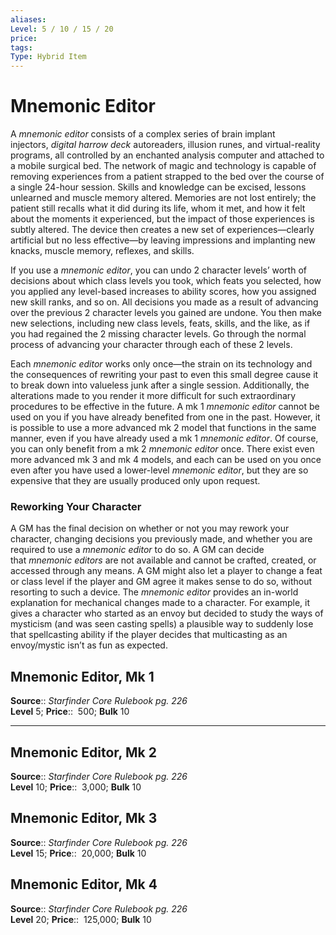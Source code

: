 ```yaml
---
aliases: 
Level: 5 / 10 / 15 / 20 
price:  
tags: 
Type: Hybrid Item
---
```


# Mnemonic Editor

A _mnemonic editor_ consists of a complex series of brain implant injectors, _digital harrow deck_ autoreaders, illusion runes, and virtual-reality programs, all controlled by an enchanted analysis computer and attached to a mobile surgical bed. The network of magic and technology is capable of removing experiences from a patient strapped to the bed over the course of a single 24-hour session. Skills and knowledge can be excised, lessons unlearned and muscle memory altered. Memories are not lost entirely; the patient still recalls what it did during its life, whom it met, and how it felt about the moments it experienced, but the impact of those experiences is subtly altered. The device then creates a new set of experiences—clearly artificial but no less effective—by leaving impressions and implanting new knacks, muscle memory, reflexes, and skills.  
  
If you use a _mnemonic editor_, you can undo 2 character levels’ worth of decisions about which class levels you took, which feats you selected, how you applied any level-based increases to ability scores, how you assigned new skill ranks, and so on. All decisions you made as a result of advancing over the previous 2 character levels you gained are undone. You then make new selections, including new class levels, feats, skills, and the like, as if you had regained the 2 missing character levels. Go through the normal process of advancing your character through each of these 2 levels.  
  
Each _mnemonic editor_ works only once—the strain on its technology and the consequences of rewriting your past to even this small degree cause it to break down into valueless junk after a single session. Additionally, the alterations made to you render it more difficult for such extraordinary procedures to be effective in the future. A mk 1 _mnemonic editor_ cannot be used on you if you have already benefited from one in the past. However, it is possible to use a more advanced mk 2 model that functions in the same manner, even if you have already used a mk 1 _mnemonic editor_. Of course, you can only benefit from a mk 2 _mnemonic editor_ once. There exist even more advanced mk 3 and mk 4 models, and each can be used on you once even after you have used a lower-level _mnemonic editor_, but they are so expensive that they are usually produced only upon request.

### Reworking Your Character

A GM has the final decision on whether or not you may rework your character, changing decisions you previously made, and whether you are required to use a _mnemonic editor_ to do so. A GM can decide that _mnemonic editors_ are not available and cannot be crafted, created, or accessed through any means. A GM might also let a player to change a feat or class level if the player and GM agree it makes sense to do so, without resorting to such a device. The _mnemonic editor_ provides an in-world explanation for mechanical changes made to a character. For example, it gives a character who started as an envoy but decided to study the ways of mysticism (and was seen casting spells) a plausible way to suddenly lose that spellcasting ability if the player decides that multicasting as an envoy/mystic isn’t as fun as expected.  

## Mnemonic Editor, Mk 1

**Source**:: _Starfinder Core Rulebook pg. 226_  
**Level** 5;
**Price**::  500; **Bulk** 10

---

## Mnemonic Editor, Mk 2

**Source**:: _Starfinder Core Rulebook pg. 226_  
**Level** 10;
**Price**::  3,000; **Bulk** 10

## Mnemonic Editor, Mk 3

**Source**:: _Starfinder Core Rulebook pg. 226_  
**Level** 15;
**Price**::  20,000; **Bulk** 10

## Mnemonic Editor, Mk 4

**Source**:: _Starfinder Core Rulebook pg. 226_  
**Level** 20;
**Price**::  125,000; **Bulk** 10
